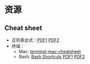 # 资源

## Cheat sheet

- 正则表达式：[PDF1](_asset/pdf/cheat-sheet/regex1.pdf ':ignore') [PDF2](_asset/pdf/cheat-sheet/regex2.pdf ':ignore')
- 终端：
  - Mac: [terminal-mac-cheatsheet](https://github.com/0nn0/terminal-mac-cheatsheet/tree/master/) 
  - Bash: [Bash Shortcuts](https://gist.github.com/tuxfight3r/60051ac67c5f0445efee) [PDF1]( /_asset/pdf/cheat-sheet/bash1.pdf ':ignore') [PDF2](/_asset/pdf/cheat-sheet/bash2.pdf ':ignore')